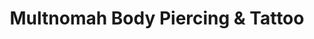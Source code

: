 ---
title: "Multnomah Body Piercing & Tattoo"
url: /gresham/multnomah-body-piercing-and-tattoo/
shop: tattoo
---